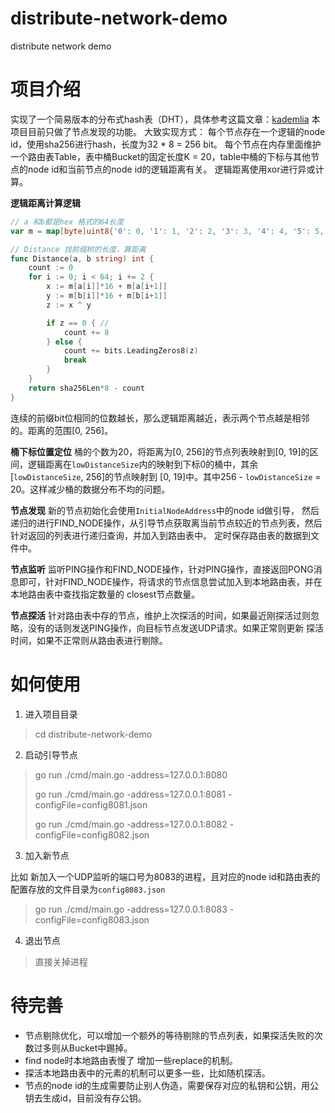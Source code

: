 # distribute-network-demo
distribute network demo

# 项目介绍
实现了一个简易版本的分布式hash表（DHT），具体参考这篇文章：[kademlia](https://pdos.csail.mit.edu/~petar/papers/maymounkov-kademlia-lncs.pdf)
本项目目前只做了节点发现的功能。
大致实现方式：
每个节点存在一个逻辑的node id，使用sha256进行hash，长度为32 * 8 = 256 bit。
每个节点在内存里面维护一个路由表Table，表中桶Bucket的固定长度K = 20，table中桶的下标与其他节点的node id和当前节点的node id的逻辑距离有关。
逻辑距离使用xor进行异或计算。

**逻辑距离计算逻辑**
```go
// a 和b都是hex 格式的64长度
var m = map[byte]uint8{'0': 0, '1': 1, '2': 2, '3': 3, '4': 4, '5': 5, '6': 6, '7': 7, '8': 8, '9': 9, 'a': 10, 'b': 11, 'c': 12, 'd': 13, 'e': 14, 'f': 15}

// Distance 找前缀树的长度，算距离
func Distance(a, b string) int {
	count := 0
	for i := 0; i < 64; i += 2 {
		x := m[a[i]]*16 + m[a[i+1]]
		y := m[b[i]]*16 + m[b[i+1]]
		z := x ^ y

		if z == 0 { //
			count += 8
		} else {
			count += bits.LeadingZeros8(z)
			break
		}
	}
	return sha256Len*8 - count
}
```
连续的前缀bit位相同的位数越长，那么逻辑距离越近，表示两个节点越是相邻的。距离的范围[0, 256]。

**桶下标位置定位**
桶的个数为20，将距离为[0, 256]的节点列表映射到[0, 19]的区间，逻辑距离在`lowDistanceSize`内的映射到下标0的桶中，其余[`lowDistanceSize`, 256]的节点映射到
[0, 19]中。其中256 - `lowDistanceSize` = 20。这样减少桶的数据分布不均的问题。

**节点发现**
新的节点初始化会使用`InitialNodeAddress`中的node id做引导，
然后递归的进行FIND_NODE操作，从引导节点获取离当前节点较近的节点列表，然后针对返回的列表进行递归查询，并加入到路由表中。
定时保存路由表的数据到文件中。

**节点监听**
监听PING操作和FIND_NODE操作，针对PING操作，直接返回PONG消息即可，针对FIND_NODE操作，将请求的节点信息尝试加入到本地路由表，并在本地路由表中查找指定数量的
closest节点数量。

**节点探活**
针对路由表中存的节点，维护上次探活的时间，如果最近刚探活过则忽略，没有的话则发送PING操作，向目标节点发送UDP请求。如果正常则更新
探活时间，如果不正常则从路由表进行剔除。

# 如何使用
1. 进入项目目录
> cd distribute-network-demo
2. 启动引导节点
> go run ./cmd/main.go -address=127.0.0.1:8080
> 
> go run ./cmd/main.go -address=127.0.0.1:8081 -configFile=config8081.json
> 
> go run ./cmd/main.go -address=127.0.0.1:8082 -configFile=config8082.json


3. 加入新节点

比如 新加入一个UDP监听的端口号为8083的进程，且对应的node id和路由表的配置存放的文件目录为`config8083.json`
> go run ./cmd/main.go -address=127.0.0.1:8083 -configFile=config8083.json

4. 退出节点
> 直接关掉进程


# 待完善
- 节点剔除优化，可以增加一个额外的等待剔除的节点列表，如果探活失败的次数过多则从Bucket中踢掉。
- find node时本地路由表慢了 增加一些replace的机制。
- 探活本地路由表中的元素的机制可以更多一些，比如随机探活。
- 节点的node id的生成需要防止别人伪造，需要保存对应的私钥和公钥，用公钥去生成id，目前没有存公钥。
